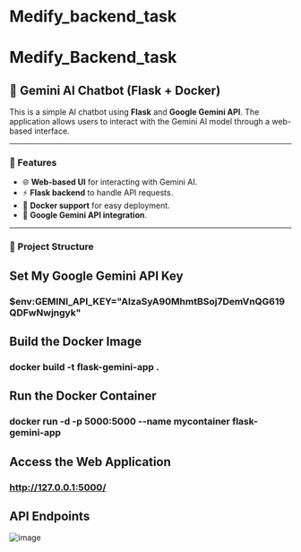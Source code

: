 # Medify_backend_task

# Medify_Backend_task

## 🚀 Gemini AI Chatbot (Flask + Docker)

This is a simple AI chatbot using **Flask** and **Google Gemini API**. The application allows users to interact with the Gemini AI model through a web-based interface.

---

### 📌 Features
- 🌐 **Web-based UI** for interacting with Gemini AI.
- ⚡ **Flask backend** to handle API requests.
- 🐳 **Docker support** for easy deployment.
- 🔑 **Google Gemini API integration**.

---

### 📂 Project Structure

## Set My Google Gemini API Key
### $env:GEMINI_API_KEY="AIzaSyA90MhmtBSoj7DemVnQG619QDFwNwjngyk"

##  Build the Docker Image
### docker build -t flask-gemini-app .

## Run the Docker Container
### docker run -d -p 5000:5000 --name mycontainer flask-gemini-app

##  Access the Web Application
### http://127.0.0.1:5000/

## API Endpoints
![image](https://github.com/user-attachments/assets/4c8cb01f-2bc1-49f6-aadb-874047d24f60)
